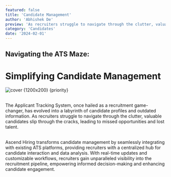 ```yaml
---
featured: false
title: 'Candidate Management'
author: 'Abhishek De'
preview: 'As recruiters struggle to navigate through the clutter, valuable candidates slip through the cracks'
category: 'Candidates'
date: '2024-02-01'
---
```


## Navigating the ATS Maze:

# Simplifying Candidate Management

![cover {1200x200} {priority} ](/images/simplyfying_ats.jpg)

\
The Applicant Tracking System, once hailed as a recruitment game-changer, has evolved into a labyrinth of candidate profiles and outdated information. As recruiters struggle to navigate through the clutter, valuable candidates slip through the cracks, leading to missed opportunities and lost talent.

\
Ascend Hiring transforms candidate management by seamlessly integrating with existing ATS platforms, providing recruiters with a centralized hub for candidate interaction and data analysis. With real-time updates and customizable workflows, recruiters gain unparalleled visibility into the recruitment pipeline, empowering informed decision-making and enhancing candidate engagement.
